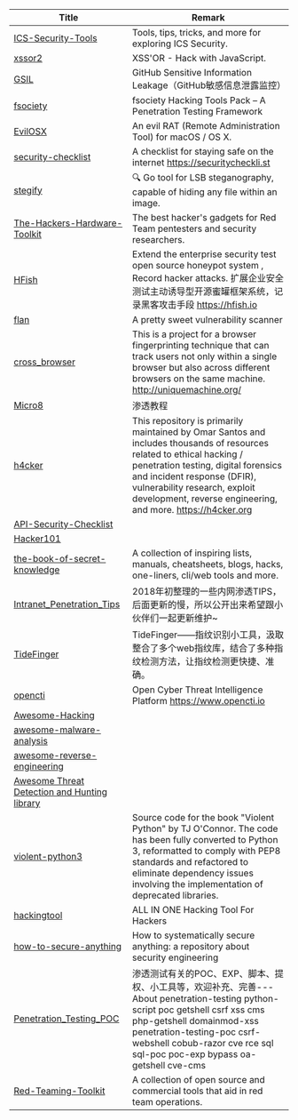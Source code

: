 | Title                                                        | Remark |
| ------------------------------------------------------------ | ------ |
| [ICS-Security-Tools](https://github.com/ITI/ICS-Security-Tools) |  Tools, tips, tricks, and more for exploring ICS Security.      |
|[xssor2](https://github.com/evilcos/xssor2)|XSS'OR - Hack with JavaScript.|
|[GSIL](https://github.com/FeeiCN/GSIL)|GitHub Sensitive Information Leakage（GitHub敏感信息泄露监控）|
|[fsociety](https://github.com/Manisso/fsociety)|fsociety Hacking Tools Pack – A Penetration Testing Framework|
|[EvilOSX](https://github.com/Marten4n6/EvilOSX)|An evil RAT (Remote Administration Tool) for macOS / OS X.|
|[security-checklist](https://github.com/brianlovin/security-checklist)|A checklist for staying safe on the internet https://securitycheckli.st|
|[stegify](https://github.com/DimitarPetrov/stegify)|🔍 Go tool for LSB steganography, capable of hiding any file within an image.|
|[The-Hackers-Hardware-Toolkit](https://github.com/yadox666/The-Hackers-Hardware-Toolkit)|The best hacker's gadgets for Red Team pentesters and security researchers.|
|[HFish](https://github.com/hacklcx/HFish)|Extend the enterprise security test open source honeypot system , Record hacker attacks. 扩展企业安全测试主动诱导型开源蜜罐框架系统，记录黑客攻击手段 https://hfish.io|
|[flan](https://github.com/cloudflare/flan)|A pretty sweet vulnerability scanner|
|[cross_browser](https://github.com/Song-Li/cross_browser)|This is a project for a browser fingerprinting technique that can track users not only within a single browser but also across different browsers on the same machine. http://uniquemachine.org/|
|[Micro8](https://github.com/Micropoor/Micro8)|渗透教程|
|[h4cker](https://github.com/The-Art-of-Hacking/h4cker)|This repository is primarily maintained by Omar Santos and includes thousands of resources related to ethical hacking / penetration testing, digital forensics and incident response (DFIR), vulnerability research, exploit development, reverse engineering, and more. https://h4cker.org|
|[API-Security-Checklist](https://github.com/shieldfy/API-Security-Checklist)||
|[Hacker101](https://github.com/Hacker0x01/hacker101)||
|[the-book-of-secret-knowledge](https://github.com/trimstray/the-book-of-secret-knowledge)|A collection of inspiring lists, manuals, cheatsheets, blogs, hacks, one-liners, cli/web tools and more.|
|[Intranet_Penetration_Tips](https://github.com/Ridter/Intranet_Penetration_Tips)|2018年初整理的一些内网渗透TIPS，后面更新的慢，所以公开出来希望跟小伙伴们一起更新维护~|
|[TideFinger](https://github.com/TideSec/TideFinger)|TideFinger——指纹识别小工具，汲取整合了多个web指纹库，结合了多种指纹检测方法，让指纹检测更快捷、准确。|
|[opencti](https://github.com/OpenCTI-Platform/opencti)|Open Cyber Threat Intelligence Platform https://www.opencti.io|
|[Awesome-Hacking](https://github.com/Hack-with-Github/Awesome-Hacking)||
|[awesome-malware-analysis](https://github.com/rshipp/awesome-malware-analysis)||
|[awesome-reverse-engineering](https://github.com/alphaSeclab/awesome-reverse-engineering)||
|[Awesome Threat Detection and Hunting library](https://github.com/threat-hunting/awesome_Threat-Hunting)||
|[violent-python3](https://github.com/EONRaider/violent-python3)|Source code for the book "Violent Python" by TJ O'Connor. The code has been fully converted to Python 3, reformatted to comply with PEP8 standards and refactored to eliminate dependency issues involving the implementation of deprecated libraries.|
|[hackingtool](https://github.com/Z4nzu/hackingtool)|ALL IN ONE Hacking Tool For Hackers|
|[how-to-secure-anything](https://github.com/veeral-patel/how-to-secure-anything)|How to systematically secure anything: a repository about security engineering|
|[Penetration_Testing_POC](https://github.com/Mr-xn/Penetration_Testing_POC)|渗透测试有关的POC、EXP、脚本、提权、小工具等，欢迎补充、完善---About penetration-testing python-script poc getshell csrf xss cms php-getshell domainmod-xss penetration-testing-poc csrf-webshell cobub-razor cve rce sql sql-poc poc-exp bypass oa-getshell cve-cms|
|[Red-Teaming-Toolkit](https://github.com/infosecn1nja/Red-Teaming-Toolkit)|A collection of open source and commercial tools that aid in red team operations.|
